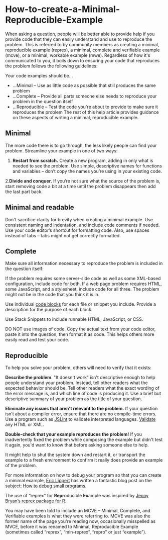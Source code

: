 # How-to-create-a-Minimal-Reproducible-Example
When asking a question, people will be better able to provide help if you provide code that they can easily understand and use to reproduce the problem. This is referred to by community members as creating a minimal, reproducible example (reprex), a minimal, complete and verifiable example (mcve), or a minimal, workable example (mwe). Regardless of how it's communicated to you, it boils down to ensuring your code that reproduces the problem follows the following guidelines:

Your code examples should be…

* …Minimal – Use as little code as possible that still produces the same problem
* …Complete – Provide all parts someone else needs to reproduce your problem in the question itself
* …Reproducible – Test the code you're about to provide to make sure it reproduces the problem
The rest of this help article provides guidance on these aspects of writing a minimal, reproducible example.

## **Minimal**
The more code there is to go through, the less likely people can find your problem. Streamline your example in one of two ways:

  1. **Restart from scratch.** Create a new program, adding in only what is needed to see the problem. Use simple, descriptive names for functions and variables – don’t copy the names you’re using in your existing code.
  
  2.**Divide and conquer.** If you’re not sure what the source of the problem is, start removing code a bit at a time until the problem disappears then add the last part back.
  
## **Minimal and readable**
Don't sacrifice clarity for brevity when creating a minimal example. Use consistent naming and indentation, and include code comments if needed. Use your code editor’s shortcut for formatting code. Also, use spaces instead of tabs – tabs might not get correctly formatted.

## **Complete**
Make sure all information necessary to reproduce the problem is included in the question itself:

If the problem requires some server-side code as well as some XML-based configuration, include code for both. If a web page problem requires HTML, some JavaScript, and a stylesheet, include code for all three. The problem might not be in the code that you think it is in.

Use individual [code blocks](https://stackoverflow.com/editing-help#code) for each file or snippet you include. Provide a description for the purpose of each block.

Use Stack Snippets to include runnable HTML, JavaScript, or CSS.

DO NOT use images of code. Copy the actual text from your code editor, paste it into the question, then format it as code. This helps others more easily read and test your code.

## **Reproducible**
To help you solve your problem, others will need to verify that it exists:

**Describe the problem**. "It doesn't work" isn't descriptive enough to help people understand your problem. Instead, tell other readers what the expected behavior should be. Tell other readers what the exact wording of the error message is, and which line of code is producing it. Use a brief but descriptive summary of your problem as the title of your question.

**Eliminate any issues that aren't relevant to the problem.** If your question isn’t about a compiler error, ensure that there are no compile-time errors. Use a program such as [JSLint](https://www.jslint.com/) to validate interpreted languages. [Validate](https://validator.w3.org/) any HTML or XML.

**Double-check that your example reproduces the problem!** If you inadvertently fixed the problem while composing the example but didn't test it again, you'd want to know that before asking someone else to help.

It might help to shut the system down and restart it, or transport the example to a fresh environment to confirm it really does provide an example of the problem.

For more information on how to debug your program so that you can create a minimal example, [Eric Lippert](https://stackoverflow.com/users/88656/eric-lippert) has written a fantastic blog post on the subject: [How to debug small programs](https://ericlippert.com/2014/03/05/how-to-debug-small-programs/).

The use of “reprex” for **Repr**oducible **Ex**ample was inspired by [Jenny Bryan’s reprex package for R](https://reprex.tidyverse.org/articles/articles/learn-reprex.html).

You may have been told to include an MCVE – Minimal, Complete, and Verifiable examples is what they were referring to. MCVE was also the former name of the page you're reading now, occasionally misspelled as MVCE, before it was renamed to Minimal, Reproducible Example (sometimes called “reprex”, “min-reprex”, “repro” or just “example”).
